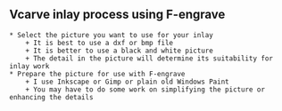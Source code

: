 
## Vcarve inlay process using F-engrave ##

    * Select the picture you want to use for your inlay
        + It is best to use a dxf or bmp file
        + It is better to use a black and white picture
        + The detail in the picture will determine its suitability for inlay work
    * Prepare the picture for use with F-engrave
        + I use Inkscape or Gimp or plain old Windows Paint
        + You may have to do some work on simplifying the picture or enhancing the details

